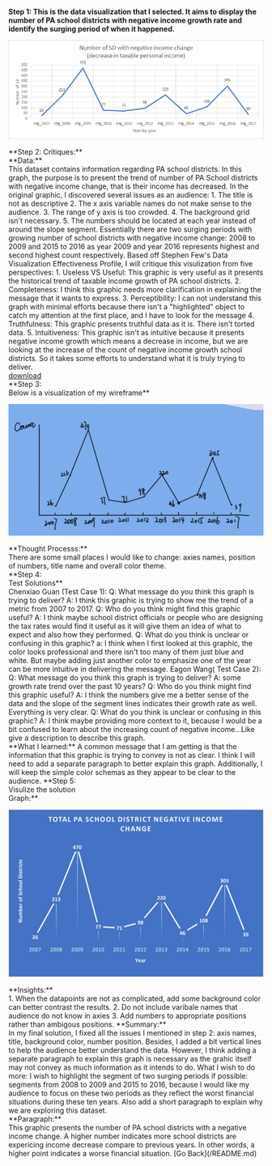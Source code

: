 **Step 1:
This is the data visualization that I selected. It aims to display the number of PA school districts with negative income growth rate and identify the surging period of when
it happened.**
<p align="right">
  <img src="./images/unnamed.png" />
</p>
**Step 2: 
Critiques:**<br />
**Data:**<br />
This dataset contains information regarding PA school districts. In this graph, the purpose is to present the trend of number of PA School districts with negative income change, that is their income has decreased. In the original graphic, I discovered several issues as an audience: 1. The title is not as descriptive 2. The x axis variable names do not make sense to the audience. 3. The range of y axis is too crowded. 4. The background grid isn't necessary. 5. The numbers should be located at each year instead of around the slope segment. 
Essentially there are two surging periods with growing number of school districts with negative income change: 2008 to 2009 and 2015 to 2016 as year 2009 and year 2016 represents highest and second highest count respectively. 
Based off Stephen Few's Data Visualization Effectiveness Profile, I will critique this visulization from five perspectives:
1. Useless VS Useful: This graphic is very useful as it presents the historical trend of taxable income growth of PA school districts. 
2. Completeness: I think this graphic needs more clarification in explaining the message that it wants to express.
3. Perceptibility: I can not understand this graph with minimal efforts because there isn't a "highlighted" object to catch my attention at the first place, and I have to look
for the message
4. Truthfulness: This graphic presents truthful data as it is. There isn't torted data.
5. Intuitiveness: This graphic isn't as intuitive because it presents negative income growth which means a decrease in income, but we are looking at the increase of the count of negative income growth school districts. So it takes some efforts to understand what it is truly trying to deliver. <br />
<a href="./Dataset_critique.xlsx">download</a> <br />
**Step 3: <br />
Below is a visualization of my wireframe**<br />
<p align="right">
  <img src="./images/Sketch1.png" />
</p>
**Thought Processs:**<br />
There are some small places I would like to change: axies names, position of numbers, title name and overall color theme. <br />
**Step 4: <br />
Test Solutions**<br />
Chenxiao Guan (Test Case 1): 
Q: What message do you think this graph is trying to deliver?
A: I think this graphic is trying to show me the trend of a metric from 2007 to 2017. 
Q: Who do you think might find this graphic useful?
A: I think maybe school district officials or people who are designing the tax rates would find it useful as it will give them an idea of what to expect and also how they performed. 
Q: What do you think is unclear or confusing in this graphic?
a: I think when I first looked at this graphic, the color looks professional and there isn't too many of them just blue and white. But maybe adding just another color to emphasize one of the year can be more intuitive in delivering the message. 
Eagon Wang( Test Case 2):
Q: What message do you think this graph is trying to deliver?
A: some growth rate trend over the past 10 years?
Q: Who do you think might find this graphic useful?
A: I think the numbers give me a better sense of the data and the slope of the segment lines indicates their growth rate as well. Everything is very clear.  
Q: What do you think is unclear or confusing in this graphic?
A: I think maybe providing more context to it, because I would be a bit confused to learn about the increasing count of negative income...Like give a description to describe this graph. <br />
**What I learned:**
A common message that I am getting is that the information that this graphic is trying to convey is not as clear. I think I will need to add a separate paragraph to better explain this graph. Additionally, I will keep the simple color schemas as they appear to be clear to the audience. 
**Step 5: <br />
Visulize the solution<br />
Graph:**<br />
<p align="right">
  <img src="./images/upload1.png" />
</p>
**Insights:**<br />
1. When the datapoints are not as complicated, add some background color can better contrast the results. 
2. Do not include varibale names that audience do not know in axies 
3. Add numbers to appropriate positions rather than ambigous positions.  
**Summary:**<br />
In my final solution, I fixed all the issues I mentioned in step 2: axis names, title, background color, number position. Besides, I added a bit vertical lines to help 
the audience better understand the data. However, I think adding a separate paragraph to explain this graph is necessary as the grahic itself may not convey as much information
as it intends to do.
What I wish to do more: I wish to highlight the segment of two surging periods if possible: segments from 2008 to 2009 and 2015 to 2016, because I would like my audience to focus on these two periods as they reflect the worst financial situations during these ten years. Also add a short paragraph to explain why we are exploring this dataset.<br />
**Paragraph:**<br />
This graphic presents the number of PA school districts with a negative income change. A higher number indicates more school districts are expericing income decrease compare to previous years. In other words, a higher point indicates a worse financial situation. 
[Go Back](/README.md)

